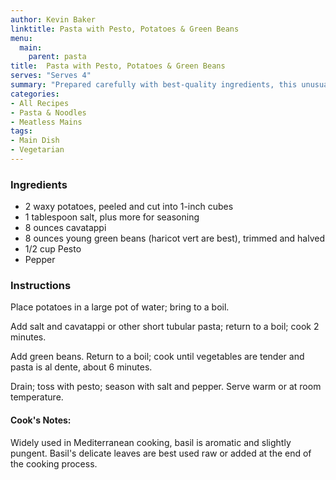 ```yaml
---
author: Kevin Baker
linktitle: Pasta with Pesto, Potatoes & Green Beans
menu:
  main:
    parent: pasta
title:  Pasta with Pesto, Potatoes & Green Beans
serves: "Serves 4"
summary: "Prepared carefully with best-quality ingredients, this unusual pasta dish is both delicate and filling."
categories:
- All Recipes
- Pasta & Noodles
- Meatless Mains
tags: 
- Main Dish
- Vegetarian
---
```

### Ingredients

<div class="ingredient-list">

* 2 waxy potatoes, peeled and cut into 1-inch cubes  
* 1 tablespoon salt, plus more for seasoning  
* 8 ounces cavatappi  
* 8 ounces young green beans (haricot vert are best), trimmed and halved  
* 1/2 cup Pesto  
* Pepper  

</div>

### Instructions
Place potatoes in a large pot of water; bring to a boil.

Add salt and cavatappi or other short tubular pasta; return to a boil; cook 2 minutes.

Add green beans. Return to a boil; cook until vegetables are tender and pasta is al dente, about 6 minutes.

Drain; toss with pesto; season with salt and pepper. Serve warm or at room temperature.

#### Cook's Notes:
Widely used in Mediterranean cooking, basil is aromatic and slightly pungent. Basil's delicate leaves are best used raw or added at the end of the cooking process.
